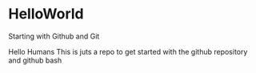 # HelloWorld
Starting with Github and Git

Hello Humans This is juts a repo to get started with the github repository and github bash 
